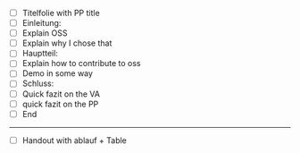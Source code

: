 - [ ] Titelfolie with PP title
- [ ] Einleitung:
- [ ] Explain OSS
- [ ] Explain why I chose that
- [ ] Hauptteil:
- [ ] Explain how to contribute to oss
- [ ] Demo in some way
- [ ] Schluss:
- [ ] Quick fazit on the VA
- [ ] quick fazit on the PP
- [ ] End
---
- [ ] Handout with ablauf + Table
